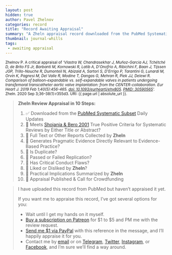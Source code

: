 ```yaml
---
layout: post
hidden: true
author: Pavel Zhelnov
categories: record
title: "Record Awaiting Appraisal"
summary: "A Zheln appraisal record downloaded from the PubMed Systematic Subset daily updates."
thumbnail: journal-whills
tags:
 - awaiting appraisal
---
```


<small id="citation">Zhelnov P. A critical appraisal of _‘Vlastra W, Chandrasekhar J, Muñoz-Garcia AJ, Tchétché D, de Brito FS Jr, Barbanti M, Kornowski R, Latib A, D'Onofrio A, Ribichini F, Baan J, Tijssen JGP, Trillo-Nouche R, Dumonteil N, Abizaid A, Sartori S, D'Errigo P, Tarantini G, Lunardi M, Orvin K, Pagnesi M, Del Valle R, Modine T, Dangas G, Mehran R, Piek JJ, Delewi R. Comparison of balloon-expandable vs. self-expandable valves in patients undergoing transfemoral transcatheter aortic valve implantation: from the CENTER-collaboration. Eur Heart J. 2019 Feb 1;40(5):456-465. [doi: 10.1093/eurheartj/ehy805](https://doi.org/10.1093/eurheartj/ehy805). [PMID: 30590565](https://pubmed.gov/30590565)’._ Zheln. 2020 Sep 3;36–38(1):r355d3. URI: {{ page.url | absolute_url }}.</small>

> **Zheln Review Appraisal in 10 Steps:**
>
> 1. ✅ Downloaded from the [PubMed Systematic Subset](https://github.com/p1m-ortho/qs-global-ortho-search-queries/blob/global-sr-query/README.md) Daily Updates
> 2. 🔄 Meets [Shojania & Bero 2001](https://www.researchgate.net/publication/11820967_Taking_Advantage_of_the_Explosion_of_Systematic_Reviews_An_Efficient_MEDLINE_Search_Strategy) True Positive Criteria for Systematic Reviews by Either Title or Abstract?
> 3. 🔄 Full Text or Other Reports Collected by **Zheln**
> 4. 🔄 Generates Pragmatic Evidence Directly Relevant to Evidence-Based Practice?
> 5. 🔄 Is Duplicate?
> 6. 🔄 Passed or Failed Replication?
> 7. 🔄 Has Critical Conduct Flaws?
> 8. 🔄 Liked or Disliked by **Zheln**?
> 9. 🔄 Practical Implications Summarized by **Zheln**
> 10. 🔄 Appraisal Published & Call for Crowdfunding

> I have uploaded this record from PubMed but haven’t appraised it yet.
>
> If you want me to appraise this record, I’ve got several options for you:
> * Wait until I get my hands on it myself.
> * [Buy a subscription on Patreon](https://patreon.com/zheln) for $1 to $5 and PM me with the review request.
> * [Send me $1 via PayPal](https://paypal.me/pjelnov) with this reference in the message, and I’ll happily appraise it for you.
> * Contact me by [email](mailto:pavel@zheln.com) or on [Telegram](https://t.me/drzhelnov), [Twitter](https://twitter.com/drzhelnov), [Instagram](https://instagram.com/igzheln), or [Facebook](https://facebook.com/drzhelnov), and I’m sure we’ll find a way around.
